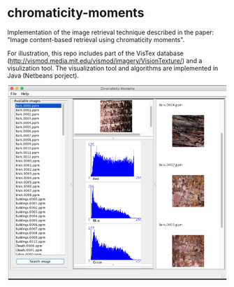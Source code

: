 # chromaticity-moments
Implementation of the image retrieval technique described in the paper: "Image content-based retrieval using chromaticity moments".

For illustration, this repo includes part of the VisTex database (http://vismod.media.mit.edu/vismod/imagery/VisionTexture/) and a visulization tool.
The visualization tool and algorithms are implemented in Java (Netbeans porject).

<p align="center"> 
  <img src="images/example.png" width=500>
</p>


